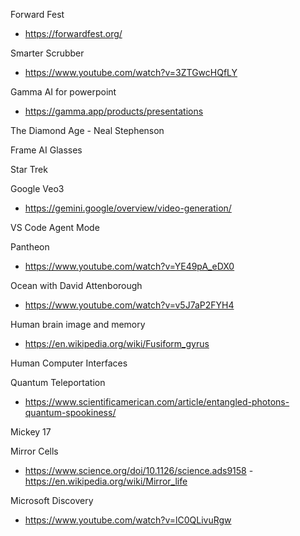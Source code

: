 Forward Fest
- https://forwardfest.org/
 
Smarter Scrubber
- https://www.youtube.com/watch?v=3ZTGwcHQfLY

Gamma AI for powerpoint
- https://gamma.app/products/presentations

The Diamond Age - Neal Stephenson

Frame AI Glasses

Star Trek

Google Veo3
- https://gemini.google/overview/video-generation/

VS Code Agent Mode

Pantheon
- https://www.youtube.com/watch?v=YE49pA_eDX0

Ocean with David Attenborough
- https://www.youtube.com/watch?v=v5J7aP2FYH4

Human brain image and memory
- https://en.wikipedia.org/wiki/Fusiform_gyrus

Human Computer Interfaces

Quantum Teleportation
- https://www.scientificamerican.com/article/entangled-photons-quantum-spookiness/

Mickey 17

Mirror Cells
- https://www.science.org/doi/10.1126/science.ads9158 - https://en.wikipedia.org/wiki/Mirror_life

Microsoft Discovery
- https://www.youtube.com/watch?v=lC0QLivuRgw